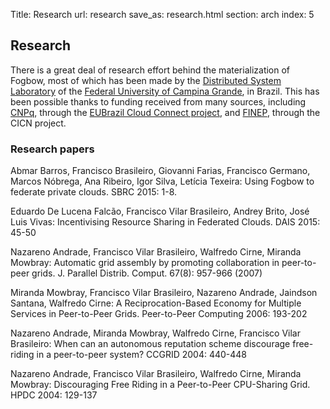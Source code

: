 Title: Research
url: research
save_as: research.html
section: arch
index: 5

## Research

There is a great deal of research effort behind the materialization of Fogbow, most of which has been made by the <a href="http://lsd.ufcg.edu.br/" target="_blank">Distributed System Laboratory</a> of the <a href="http://www.ufcg.edu.br/" target="_blank">Federal University of Campina Grande</a>, in Brazil. This has been possible thanks to funding received from many sources, including <a href="http://www.cnpq.br/" target="_blank">CNPq</a>, through the <a href="http://eubrazilcloudconnect.eu/" target="_blank">EUBrazil Cloud Connect project</a>, and <a href="http://www.finep.gov.br/" target="_blank">FINEP</a>, through the CICN project.

### Research papers

Abmar Barros, Francisco Brasileiro, Giovanni Farias, Francisco Germano, Marcos Nóbrega, Ana Ribeiro, Igor Silva, Letícia Texeira: Using Fogbow to federate private clouds. SBRC 2015: 1-8.

Eduardo De Lucena Falcão, Francisco Vilar Brasileiro, Andrey Brito, José Luis Vivas: Incentivising Resource Sharing in Federated Clouds. DAIS 2015: 45-50

Nazareno Andrade, Francisco Vilar Brasileiro, Walfredo Cirne, Miranda Mowbray: Automatic grid assembly by promoting collaboration in peer-to-peer grids. J. Parallel Distrib. Comput. 67(8): 957-966 (2007)

Miranda Mowbray, Francisco Vilar Brasileiro, Nazareno Andrade, Jaindson Santana, Walfredo Cirne: A Reciprocation-Based Economy for Multiple Services in Peer-to-Peer Grids. Peer-to-Peer Computing 2006: 193-202

Nazareno Andrade, Miranda Mowbray, Walfredo Cirne, Francisco Vilar Brasileiro: When can an autonomous reputation scheme discourage free-riding in a peer-to-peer system? CCGRID 2004: 440-448

Nazareno Andrade, Francisco Vilar Brasileiro, Walfredo Cirne, Miranda Mowbray: Discouraging Free Riding in a Peer-to-Peer CPU-Sharing Grid. HPDC 2004: 129-137
